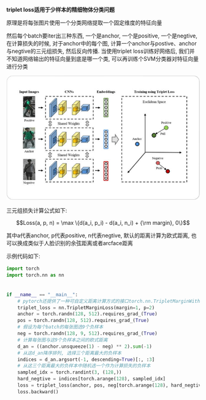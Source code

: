 **triplet loss适用于少样本的精细物体分类问题**

原理是将每张图片使用一个分类网络提取一个固定维度的特征向量

然后每个batch要iter出三种东西, 一个是anchor, 一个是positive, 一个是negtive, 在计算损失的时候, 对于anchor中的每个图, 计算一个anchor与postive、anchor与negtive的三元组损失, 然后反向传播. 当使用triplet loss训练好网络后, 我们并不知道网络输出的特征向量到底是哪一个类, 可以再训练个SVM分类器对特征向量进行分类

![](assets/process.jpg)

三元组损失计算公式如下:

$$Loss(a, p, n) = \max \{d(a_i, p_i) - d(a_i, n_i) + {\rm margin}, 0\}$$

其中a代表anchor, p代表positive, n代表negtive, 默认的距离计算为欧式距离, 也可以换成类似于人脸识别的余弦距离或者arcface距离

示例代码如下:

```python
import torch
import torch.nn as nn


if __name__ == "__main__":
    # pytorch还提供了一种可自定义距离计算方式的接口torch.nn.TripletMarginWithDistanceLoss
    triplet_loss = nn.TripletMarginLoss(margin=1, p=2)
    anchor = torch.randn(128, 512).requires_grad_(True)
    pos = torch.randn(128, 512).requires_grad_(True)
    # 假设为每个batch的每张图选9个负样本
    neg = torch.randn(128, 9, 512).requires_grad_(True)
    # 计算每张图与这9个负样本之间的欧式距离
    d_an = ((anchor.unsqueeze(1) - neg) ** 2).sum(-1)
    # 从这d_an降序排列, 选择三个距离最大的负样本
    indices = d_an.argsort(-1, descending=True)[:, :3]
    # 从这三个距离最大的负样本中随机选一个作为计算损失的负样本
    sampled_idx = torch.randint(3, (128,))
    hard_negtive = indices[torch.arange(128), sampled_idx]
    loss = triplet_loss(anchor, pos, neg[torch.arange(128), hard_negtive, :])
    loss.backward()
```







